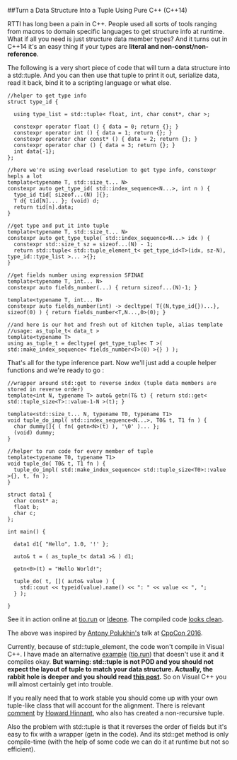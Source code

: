 
##Turn a Data Structure Into a Tuple Using Pure C++ (C++14)

  RTTI has long been a pain in C++. People used all sorts of tools ranging from macros to 
  domain specific languages to get structure info at runtime. What if all you need is just
  structure data member types? And it turns out in C++14 it's an easy thing if your types are
  **literal and non-const/non-reference**.

  The following is a very short piece of code that will turn a data structure into a std::tuple. 
  And you can then use that tuple to print it out, serialize data, read it back, bind it to a 
  scripting language or what else.

    //helper to get type info
    struct type_id {
    
      using type_list = std::tuple< float, int, char const*, char >;
    
      constexpr operator float () { data = 0; return {}; }
      constexpr operator int () { data = 1; return {}; }
      constexpr operator char const* () { data = 2; return {}; }
      constexpr operator char () { data = 3; return {}; }
      int data{-1};
    };
    
    //here we're using overload resolution to get type info, constexpr hepls a lot
    template<typename T, std::size_t... N>
    constexpr auto get_type_id( std::index_sequence<N...>, int n ) {
      type_id tid[ sizeof...(N) ]{};
      T d{ tid[N]... }; (void) d;
      return tid[n].data;
    }
    
    //get type and put it into tuple
    template<typename T, std::size_t... N>
    constexpr auto get_type_tuple( std::index_sequence<N...> idx ) {
      constexpr std::size_t sz = sizeof...(N) - 1;
      return std::tuple< std::tuple_element_t< get_type_id<T>(idx, sz-N), type_id::type_list >... >{};
    }
   
    //get fields number using expression SFINAE
    template<typename T, int... N>
    constexpr auto fields_number(...) { return sizeof...(N)-1; }
    
    template<typename T, int... N>
    constexpr auto fields_number(int) -> decltype( T{(N,type_id{})...}, sizeof(0) ) { return fields_number<T,N...,0>(0); }
    
    //and here is our hot and fresh out of kitchen tuple, alias template
    //usage: as_tuple_t< data_t >
    template<typename T>
    using as_tuple_t = decltype( get_type_tuple< T >( std::make_index_sequence< fields_number<T>(0) >{} ) );


  That's all for the type inference part. Now we'll just add a couple helper functions and we're 
  ready to go :


    //wrapper around std::get to reverse index (tuple data members are stored in reverse order)
    template<int N, typename T> auto& getn(T& t) { return std::get< std::tuple_size<T>::value-1-N >(t); }
    
    template<std::size_t... N, typename T0, typename T1>
    void tuple_do_impl( std::index_sequence<N...>, T0& t, T1 fn ) {
      char dummy[]{ ( fn( getn<N>(t) ), '\0' )... };
      (void) dummy;
    }
    
    //helper to run code for every member of tuple
    template<typename T0, typename T1>
    void tuple_do( T0& t, T1 fn ) {
      tuple_do_impl( std::make_index_sequence< std::tuple_size<T0>::value >{}, t, fn );
    }
    
    struct data1 {
      char const* a;
      float b;
      char c;
    };
    
    int main() {
    
      data1 d1{ "Hello", 1.0, '!' };
      
      auto& t = ( as_tuple_t< data1 >& ) d1;
      
      getn<0>(t) = "Hello World!";
      
      tuple_do( t, []( auto& value ) { 
        std::cout << typeid(value).name() << ": " << value << ", "; 
      } );
    
    }

  See it in action online at [tio.run](https://goo.gl/DggwYv) or [Ideone](https://ideone.com/AOnPJM).
  The compiled code [looks clean](https://godbolt.org/g/x814oC). 

  The above was inspired by [Antony Polukhin's][anton] talk at [CppCon 2016][cppcon].

  Currently, because of std::tuple\_element, the code won't compile in Visual C++. I have made an
  alternative [example][msc] ([tio.run][msctio]) that doesn't use it and it compiles okay. 
  **But warning: std::tuple is not POD and you should not expect the layout of tuple to match your
  data structure. Actually, the rabbit hole is deeper and you should read [this post][l].**
  So on Visual C++ you will almost certainly get into trouble.

  If you really need that to work stable you should come up with your own tuple-like class that 
  will account for the alignment. There is relevant [comment](https://goo.gl/uL9hgC) by 
  [Howard Hinnant][h], who also has created a non-recursive tuple.

  <!-- calculate alignment: https://goo.gl/SyZCPB -->

  Also the problem with std::tuple is that it reverses the order of fields but it's easy to fix 
  with a wrapper (getn in the code). And its std::get method is only compile-time (with the help 
  of some code we can do it at runtime but not so efficient). 

  [cppcon]: https://www.youtube.com/watch?v=abdeAew3gmQ "C++14 Reflections Without Macros, Markup nor External Tooling"
  [anton]: http://apolukhin.github.io/ "Antony Polukhin"
  [msc]: https://gist.github.com/alexpolt/87aca3eea01731892b623c7239ef60d4
  [msctio]: https://goo.gl/vFTcpZ
  [h]: https://howardhinnant.github.io/ "Howard Hinnant"
  [l]: http://alexpolt.github.io/struct-layout.html "Visual C++ Struct Layout Reminder"


